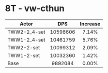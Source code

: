 # 8T - vw-cthun
| Actor | DPS | Increase |
|---|:---:|:---:|
|TWW2-2_4-set|10598606|7.14%|
|TWW1-2_4-set|10461759|5.76%|
|TWW2-2-set|10099312|2.09%|
|TWW1-2-set|10032360|1.42%|
|Base|9892084|0.00%|
